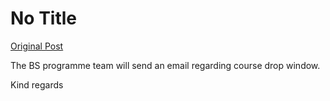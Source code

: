 # No Title

[Original Post](https://discourse.onlinedegree.iitm.ac.in/t/165746/2)

<p>The BS programme team will send an email regarding course drop window.</p>
<p>Kind regards</p>